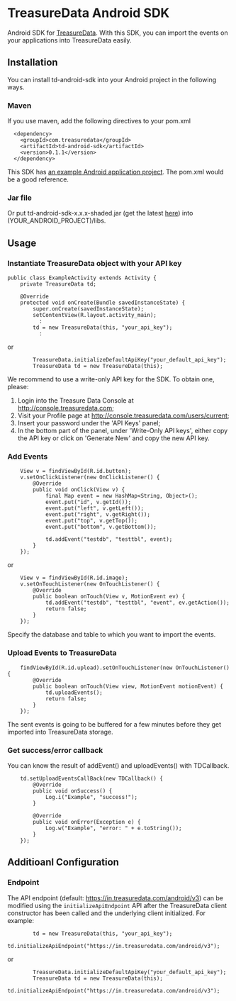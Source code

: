 TreasureData Android SDK
===============

Android SDK for [TreasureData](http://www.treasuredata.com/). With this SDK, you can import the events on your applications into TreasureData easily.

## Installation

You can install td-android-sdk into your Android project in the following ways.

### Maven

If you use maven, add the following directives to your pom.xml

```
  <dependency>
    <groupId>com.treasuredata</groupId>
    <artifactId>td-android-sdk</artifactId>
    <version>0.1.1</version>
  </dependency>
```

This SDK has [an example Android application project](https://github.com/treasure-data/td-android-sdk/tree/master/example/td-android-sdk-demo). The pom.xml would be a good reference.

### Jar file

Or put td-android-sdk-x.x.x-shaded.jar (get the latest [here](http://search.maven.org/#search%7Cga%7C1%7Cg%3A%22com.treasuredata%22%20AND%20a%3A%22td-android-sdk%22)) into (YOUR_ANDROID_PROJECT)/libs.

## Usage

### Instantiate TreasureData object with your API key

```
public class ExampleActivity extends Activity {
    private TreasureData td;

    @Override
    protected void onCreate(Bundle savedInstanceState) {
        super.onCreate(savedInstanceState);
        setContentView(R.layout.activity_main);
          :
        td = new TreasureData(this, "your_api_key");
          :
```

or

```
        TreasureData.initializeDefaultApiKey("your_default_api_key");
        TreasureData td = new TreasureData(this);

```

We recommend to use a write-only API key for the SDK. To obtain one, please:

1. Login into the Treasure Data Console at http://console.treasuredata.com;
2. Visit your Profile page at http://console.treasuredata.com/users/current;
3. Insert your password under the 'API Keys' panel;
4. In the bottom part of the panel, under 'Write-Only API keys', either copy the API key or click on 'Generate New' and copy the new API key.


### Add Events

```
    View v = findViewById(R.id.button);
    v.setOnClickListener(new OnClickListener() {
        @Override
        public void onClick(View v) {
            final Map event = new HashMap<String, Object>();
            event.put("id", v.getId());
            event.put("left", v.getLeft());
            event.put("right", v.getRight());
            event.put("top", v.getTop());
            event.put("bottom", v.getBottom());

            td.addEvent("testdb", "testtbl", event);
        }
    });
```

or


```
    View v = findViewById(R.id.image);
    v.setOnTouchListener(new OnTouchListener() {
        @Override
        public boolean onTouch(View v, MotionEvent ev) {
            td.addEvent("testdb", "testtbl", "event", ev.getAction());
            return false;
        }
    });
```

Specify the database and table to which you want to import the events.

### Upload Events to TreasureData


```
    findViewById(R.id.upload).setOnTouchListener(new OnTouchListener() {
        @Override
        public boolean onTouch(View view, MotionEvent motionEvent) {
            td.uploadEvents();
            return false;
        }
    });
```

The sent events is going to be buffered for a few minutes before they get imported into TreasureData storage.


### Get success/error callback

You can know the result of addEvent() and uploadEvents() with TDCallback.


```
    td.setUploadEventsCallBack(new TDCallback() {
        @Override
        public void onSuccess() {
            Log.i("Example", "success!");
        }

        @Override
        public void onError(Exception e) {
            Log.w("Example", "error: " + e.toString());
        }
    });

```

## Additioanl Configuration

### Endpoint

The API endpoint (default: https://in.treasuredata.com/android/v3) can be modified using the `initializeApiEndpoint` API after the TreasureData client constructor has been called and the underlying client initialized. For example:

```
        td = new TreasureData(this, "your_api_key");
        td.initializeApiEndpoint("https://in.treasuredata.com/android/v3");
```

or

```
        TreasureData.initializeDefaultApiKey("your_default_api_key");
        TreasureData td = new TreasureData(this);
        td.initializeApiEndpoint("https://in.treasuredata.com/android/v3");
```


